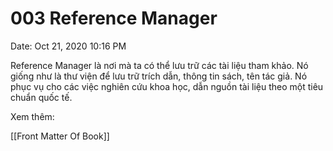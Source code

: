 # 003 Reference Manager

Date: Oct 21, 2020 10:16 PM

Reference Manager là nơi mà ta có thể lưu trữ các tài liệu tham khảo. Nó giống như là thư viện để lưu trữ trích dẫn, thông tin sách, tên tác giả. Nó phục vụ cho các việc nghiên cứu khoa học, dẫn nguồn tài liệu theo một tiêu chuẩn quốc tế.

Xem thêm:

[[Front Matter Of Book]]